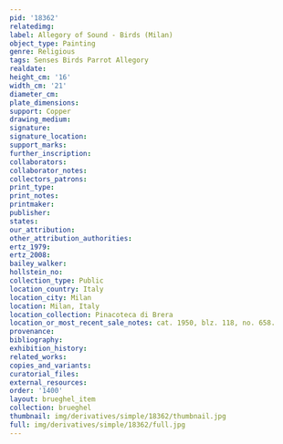 ```yaml
---
pid: '18362'
relatedimg: 
label: Allegory of Sound - Birds (Milan)
object_type: Painting
genre: Religious
tags: Senses Birds Parrot Allegory
realdate: 
height_cm: '16'
width_cm: '21'
diameter_cm: 
plate_dimensions: 
support: Copper
drawing_medium: 
signature: 
signature_location: 
support_marks: 
further_inscription: 
collaborators: 
collaborator_notes: 
collectors_patrons: 
print_type: 
print_notes: 
printmaker: 
publisher: 
states: 
our_attribution: 
other_attribution_authorities: 
ertz_1979: 
ertz_2008: 
bailey_walker: 
hollstein_no: 
collection_type: Public
location_country: Italy
location_city: Milan
location: Milan, Italy
location_collection: Pinacoteca di Brera
location_or_most_recent_sale_notes: cat. 1950, blz. 118, no. 658.
provenance: 
bibliography: 
exhibition_history: 
related_works: 
copies_and_variants: 
curatorial_files: 
external_resources: 
order: '1400'
layout: brueghel_item
collection: brueghel
thumbnail: img/derivatives/simple/18362/thumbnail.jpg
full: img/derivatives/simple/18362/full.jpg
---
```

